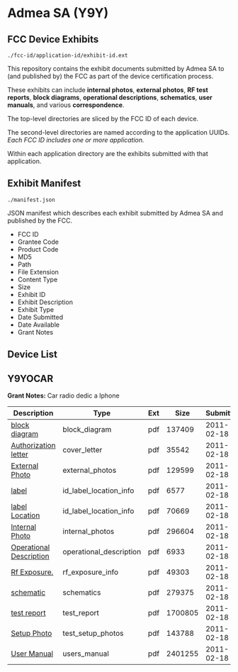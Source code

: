 # Admea SA (Y9Y)
## FCC Device Exhibits

```
./fcc-id/application-id/exhibit-id.ext
```

This repository contains the exhibit documents submitted by Admea SA to (and published by) the FCC as part of the device certification process.

These exhibits can include **internal photos**, **external photos**, **RF test reports**, **block diagrams**, **operational descriptions**, **schematics**, **user manuals**, and various **correspondence**.

The top-level directories are sliced by the FCC ID of each device.

The second-level directories are named according to the application UUIDs. *Each FCC ID includes one or more application.*

Within each application directory are the exhibits submitted with that application. 

## Exhibit Manifest

```
./manifest.json
```

JSON manifest which describes each exhibit submitted by Admea SA and published by the FCC.

- FCC ID
- Grantee Code
- Product Code
- MD5
- Path
- File Extension
- Content Type
- Size
- Exhibit ID
- Exhibit Description
- Exhibit Type
- Date Submitted
- Date Available
- Grant Notes

## Device List
## Y9YOCAR
**Grant Notes:** Car radio dedic a Iphone

| Description | Type | Ext | Size | Submitted | Available |
| ----------- | ---- | --- | ---- | --------- | --------- |
| [block diagram](Y9YOCAR/408d32a86dc3946e5082e83ca00e20a5/1418544.pdf) | block_diagram | pdf | 137409 | 2011-02-18 | 2011-02-18 |
| [Authorization letter](Y9YOCAR/408d32a86dc3946e5082e83ca00e20a5/1418543.pdf) | cover_letter | pdf | 35542 | 2011-02-18 | 2011-02-18 |
| [External Photo](Y9YOCAR/408d32a86dc3946e5082e83ca00e20a5/1418547.pdf) | external_photos | pdf | 129599 | 2011-02-18 | 2011-02-18 |
| [label](Y9YOCAR/408d32a86dc3946e5082e83ca00e20a5/1418548.pdf) | id_label_location_info | pdf | 6577 | 2011-02-18 | 2011-02-18 |
| [label Location](Y9YOCAR/408d32a86dc3946e5082e83ca00e20a5/1418549.pdf) | id_label_location_info | pdf | 70669 | 2011-02-18 | 2011-02-18 |
| [Internal Photo](Y9YOCAR/408d32a86dc3946e5082e83ca00e20a5/1418550.pdf) | internal_photos | pdf | 296604 | 2011-02-18 | 2011-02-18 |
| [Operational Description](Y9YOCAR/408d32a86dc3946e5082e83ca00e20a5/1418545.pdf) | operational_description | pdf | 6933 | 2011-02-18 | 2011-02-18 |
| [Rf Exposure.](Y9YOCAR/408d32a86dc3946e5082e83ca00e20a5/1418551.pdf) | rf_exposure_info | pdf | 49303 | 2011-02-18 | 2011-02-18 |
| [schematic](Y9YOCAR/408d32a86dc3946e5082e83ca00e20a5/1418546.pdf) | schematics | pdf | 279375 | 2011-02-18 | 2011-02-18 |
| [test report](Y9YOCAR/408d32a86dc3946e5082e83ca00e20a5/1418552.pdf) | test_report | pdf | 1700805 | 2011-02-18 | 2011-02-18 |
| [Setup Photo](Y9YOCAR/408d32a86dc3946e5082e83ca00e20a5/1418553.pdf) | test_setup_photos | pdf | 143788 | 2011-02-18 | 2011-02-18 |
| [User Manual](Y9YOCAR/408d32a86dc3946e5082e83ca00e20a5/1418554.pdf) | users_manual | pdf | 2401255 | 2011-02-18 | 2011-02-18 |
